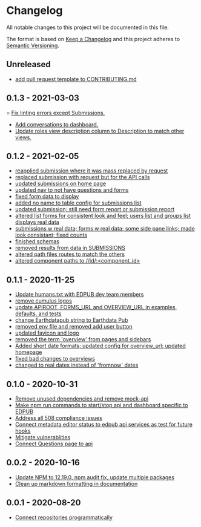 
# Changelog

All notable changes to this project will be documented in this file.

The format is based on [Keep a Changelog](http://keepachangelog.com/en/1.0.0/)
and this project adheres to [Semantic Versioning](http://semver.org/spec/v2.0.0.html).

## Unreleased

- [add pull request template to CONTRIBUTING.md](416a1b2b4fda50e6faa1ef6503723ea8c18bc726)

## 0.1.3 - 2021-03-03
= [Fix linting errors except Submissions.](566d9a69f05)
- [Add conversations to dashboard.](7b65c199843)
- [Update roles view description column to Description to match other views.](624fd363485)

## 0.1.2 - 2021-02-05

- [reapplied submission where it was mass replaced by request](c2cd2ac2df2597de531f70e4d3df48b6e3b66b3c)
- [replaced submission with request but for the API calls](fc7f8d84d2b)
- [updated submissions on home page](2193559829e)
- [updated nav to not have questions and forms](a036814d40f)
- [fixed form data to display](c534fc5a387)
- [added no name to table config for submissions list](df2937bb0aa)
- [updated submission; still need form report or submission report](6caf4329140)
- [altered list forms for consistent look and feel; users list and groups list displays real data](271256f2ad0)
- [submissions w real data; forms w real data; some side pane links; made look consistant; fixed counts](48af8f77567)
- [finished schemas](a3628680889)
- [removed results from data in SUBMISSIONS](0f576e32f95)
- [altered path files routes to match the others](728d7aea7aa)
- [altered component paths to /<component>/id/:<component_id>](18aa2759b3e)

## 0.1.1 - 2020-11-25

- [Update humans.txt with EDPUB dev team members](764f316d78b6dd556551184d1a57c04eef53e053)
- [remove cumulus logos](fceb4ae2ea54453877178827ab5a998aaddc324d)
- [update APIROOT, FORMS_URL and OVERVIEW_URL in examples, defaults, and tests](a6b9f4955bc2006a06f0eec3c5732fe4a158679b)
- [change Earthdatapub string to Earthdata Pub](a8816f724b3939f2a922f95fcaacd30ae644d011)
- [removed env file and removed add user button](b39bdbff8c9d6ce2e7f2d5e62e26b8d89fdde546)
- [updated favicon and logo](452c4bccb10c834c618c7634d0b2447709b47866)
- [removed the term 'overview' from pages and sidebars](280b119fe6842e7263095ace8ba27d2201d7f27b)
- [Added short date formats; updated config for overview_url; updated homepage](f7387a1779a805532b043115ecbf81285401dc8d)
- [fixed bad changes to overviews](d67ed627e936e02162a65dc5073e9f039196b0ee)
- [changed to real dates instead of 'fromnow' dates](fdd1f3a3db380e4fa8046f277da3dbe4aa56f9da)

## 0.1.0 - 2020-10-31

- [Remove unused dependencies and remove mock-api](52e33e8093cf64226fcde60909e01e024231a3db)
- [Make npm run commands to start/stop api and dashboard specific to EDPUB](c9646c72dcf7bd659f4383dbc5624d524c5c9a5d)
- [Address all 508 compliance issues](db15aa638e2e8c944fcb04d04a2ea70d499ac2a9)
- [Connect metadata editor status to edpub api services as test for future hooks](776d473ef039dfef6caf42ee4efd1a22922808b3)
- [Mitigate vulnerablities](3e39ad3e3c90a860e83e8c648204150fa0f04e24)
- [Connect Questions page to api](841113cc1b7d56211f2bed00be7cb654a224fb15)

## 0.0.2 - 2020-10-16

- [Update NPM to 12.19.0, npm audit fix, update multiple packages](7cc81860677cdec934b78b5da679c34532cdb253)
- [Clean up markdown formatting in documentation](13c9f4a65d307b63b8fcfb9d291fc194eb03a191)

## 0.0.1 - 2020-08-20

- [Connect repositories programmatically](d760d5b3ef88a7576a546429f3b85ae6d18a9f61)
